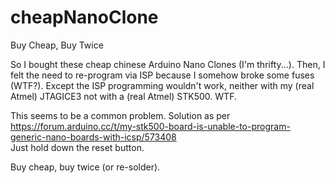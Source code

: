 # cheapNanoClone
Buy Cheap, Buy Twice

So I bought these cheap chinese Arduino Nano Clones (I'm thrifty...). Then, I felt the need to re-program via ISP because I somehow broke some fuses (WTF?). Except the ISP programming wouldn't work, neither with my (real Atmel) JTAGICE3 not with a (real Atmel) STK500. WTF. 

This seems to be a common problem. Solution as per https://forum.arduino.cc/t/my-stk500-board-is-unable-to-program-generic-nano-boards-with-icsp/573408  
Just hold down the reset button.

Buy cheap, buy twice (or re-solder).
